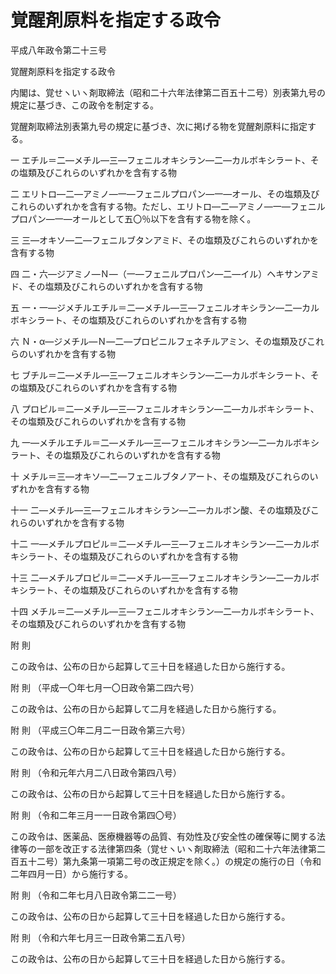 # 覚醒剤原料を指定する政令

平成八年政令第二十三号

覚醒剤原料を指定する政令

内閣は、覚せヽいヽ剤取締法（昭和二十六年法律第二百五十二号）別表第九号の規定に基づき、この政令を制定する。

覚醒剤取締法別表第九号の規定に基づき、次に掲げる物を覚醒剤原料に指定する。

一 エチル＝二―メチル―三―フェニルオキシラン―二―カルボキシラート、その塩類及びこれらのいずれかを含有する物

二 エリトロ―二―アミノ―一―フェニルプロパン―一―オール、その塩類及びこれらのいずれかを含有する物。ただし、エリトロ―二―アミノ―一―フェニルプロパン―一―オールとして五〇％以下を含有する物を除く。

三 三―オキソ―二―フェニルブタンアミド、その塩類及びこれらのいずれかを含有する物

四 二・六―ジアミノ―Ｎ―（一―フェニルプロパン―二―イル）ヘキサンアミド、その塩類及びこれらのいずれかを含有する物

五 一・一―ジメチルエチル＝二―メチル―三―フェニルオキシラン―二―カルボキシラート、その塩類及びこれらのいずれかを含有する物

六 Ｎ・α―ジメチル―Ｎ―二―プロピニルフェネチルアミン、その塩類及びこれらのいずれかを含有する物

七 ブチル＝二―メチル―三―フェニルオキシラン―二―カルボキシラート、その塩類及びこれらのいずれかを含有する物

八 プロピル＝二―メチル―三―フェニルオキシラン―二―カルボキシラート、その塩類及びこれらのいずれかを含有する物

九 一―メチルエチル＝二―メチル―三―フェニルオキシラン―二―カルボキシラート、その塩類及びこれらのいずれかを含有する物

十 メチル＝三―オキソ―二―フェニルブタノアート、その塩類及びこれらのいずれかを含有する物

十一 二―メチル―三―フェニルオキシラン―二―カルボン酸、その塩類及びこれらのいずれかを含有する物

十二 一―メチルプロピル＝二―メチル―三―フェニルオキシラン―二―カルボキシラート、その塩類及びこれらのいずれかを含有する物

十三 二―メチルプロピル＝二―メチル―三―フェニルオキシラン―二―カルボキシラート、その塩類及びこれらのいずれかを含有する物

十四 メチル＝二―メチル―三―フェニルオキシラン―二―カルボキシラート、その塩類及びこれらのいずれかを含有する物

附 則

この政令は、公布の日から起算して三十日を経過した日から施行する。

附 則 （平成一〇年七月一〇日政令第二四六号）

この政令は、公布の日から起算して二月を経過した日から施行する。

附 則 （平成三〇年二月二一日政令第三六号）

この政令は、公布の日から起算して三十日を経過した日から施行する。

附 則 （令和元年六月二八日政令第四八号）

この政令は、公布の日から起算して三十日を経過した日から施行する。

附 則 （令和二年三月一一日政令第四〇号）

この政令は、医薬品、医療機器等の品質、有効性及び安全性の確保等に関する法律等の一部を改正する法律第四条（覚せヽいヽ剤取締法（昭和二十六年法律第二百五十二号）第九条第一項第二号の改正規定を除く。）の規定の施行の日（令和二年四月一日）から施行する。

附 則 （令和二年七月八日政令第二二一号）

この政令は、公布の日から起算して三十日を経過した日から施行する。

附 則 （令和六年七月三一日政令第二五八号）

この政令は、公布の日から起算して三十日を経過した日から施行する。
